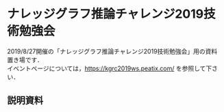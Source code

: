 # ナレッジグラフ推論チャレンジ2019技術勉強会
2019/8/27開催の「ナレッジグラフ推論チャレンジ2019技術勉強会」用の資料置き場です．  
イベントページについては，https://kgrc2019ws.peatix.com/ を参照して下さい．

## 説明資料
